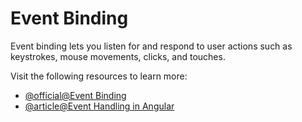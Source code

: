 # Event Binding

Event binding lets you listen for and respond to user actions such as keystrokes, mouse movements, clicks, and touches.

Visit the following resources to learn more:

- [@official@Event Binding](https://angular.dev/guide/templates/event-binding)
- [@article@Event Handling in Angular](https://medium.com/@theriyasharma24/event-handling-in-angular-a5854a61b4a5)